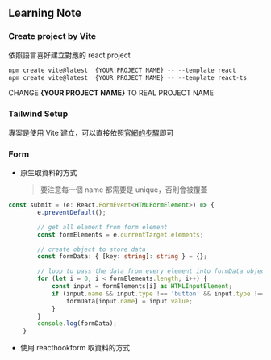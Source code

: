 ## Learning Note

### Create project by Vite

依照語言喜好建立對應的 react project

```ts
npm create vite@latest  {YOUR PROJECT NAME} -- --template react
npm create vite@latest  {YOUR PROJECT NAME} -- --template react-ts
```

CHANGE **{YOUR PROJECT NAME}** TO REAL PROJECT NAME

### Tailwind Setup

專案是使用 Vite 建立，可以直接依照[官網的步驟](https://tailwindcss.com/docs/guides/create-react-app)即可

### Form

- 原生取資料的方式
  
  > 要注意每一個 name 都需要是 unique，否則會被覆蓋

```ts
const submit = (e: React.FormEvent<HTMLFormElement>) => {
        e.preventDefault();

        // get all element from form element
        const formElements = e.currentTarget.elements;

        // create object to store data
        const formData: { [key: string]: string } = {};

        // loop to pass the data from every element into formData object
        for (let i = 0; i < formElements.length; i++) {
            const input = formElements[i] as HTMLInputElement;
            if (input.name && input.type !== 'button' && input.type !== 'submit') {
                formData[input.name] = input.value;
            }
        }
        console.log(formData);
    }
```

- 使用 reacthookform 取資料的方式
